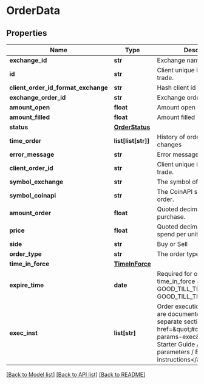 # OrderData

## Properties
Name | Type | Description | Notes
------------ | ------------- | ------------- | -------------
**exchange_id** | **str** | Exchange name | [optional] 
**id** | **str** | Client unique identifier for the trade. | [optional] 
**client_order_id_format_exchange** | **str** | Hash client id | [optional] 
**exchange_order_id** | **str** | Exchange order id | [optional] 
**amount_open** | **float** | Amount open | [optional] 
**amount_filled** | **float** | Amount filled | [optional] 
**status** | [**OrderStatus**](OrderStatus.md) |  | [optional] 
**time_order** | **list[list[str]]** | History of order status changes | [optional] 
**error_message** | **str** | Error message | [optional] 
**client_order_id** | **str** | Client unique identifier for the trade. | [optional] 
**symbol_exchange** | **str** | The symbol of the order. | [optional] 
**symbol_coinapi** | **str** | The CoinAPI symbol of the order. | [optional] 
**amount_order** | **float** | Quoted decimal amount to purchase. | [optional] 
**price** | **float** | Quoted decimal amount to spend per unit. | [optional] 
**side** | **str** | Buy or Sell | [optional] 
**order_type** | **str** | The order type. | [optional] 
**time_in_force** | [**TimeInForce**](TimeInForce.md) |  | [optional] 
**expire_time** | **date** | Required for orders with time_in_force &#x3D; GOOD_TILL_TIME_EXCHANGE, GOOD_TILL_TIME_OMS | [optional] 
**exec_inst** | **list[str]** | Order execution instructions are documented in the separate section: &lt;a href&#x3D;\&quot;#oeml-order-params-exec\&quot;&gt;OEML / Starter Guide / Order parameters / Execution instructions&lt;/a&gt;  | [optional] 

[[Back to Model list]](../README.md#documentation-for-models) [[Back to API list]](../README.md#documentation-for-api-endpoints) [[Back to README]](../README.md)


